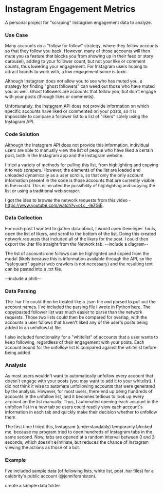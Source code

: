 # Instagram Engagement Metrics

A personal project for "scraping" Instagram engagement data to analyze.

### Use Case
Many accounts do a "follow for follow" strategy, where they follow accounts so that they follow you back. However, many of those accounts will then mute you (a feature that blocks you from showing up in their feed or story carousel), adding to your follower count, but not your like or comment counts, thus lowering your engagement. For Instagram users hoping to attract brands to work with, a low engagement score is toxic. 

Although Instagram does not allow you to see who has muted you, a strategy for finding "ghost followers" can weed out those who have muted you as well. Ghost followers are accounts that follow you, but don't engage with your posts (through likes or comments). 

Unfortunately, the Instagram API does not provide information on which specific accounts have liked or commented on your posts, so it is impossible to compare a follower list to a list of "likers" solely using the Instagram API. 

### Code Solution

Although the Instagram API does not provide this information, individual users are able to manually view the list of people who have liked a certain post, both in the Instagram app and the Instagram website. 

I tried a variety of methods for pulling this list, from highlighting and copying it to web scrapers. However, the elements of the list are loaded and unloaded dynamically as a user scrolls, so that only the only account information present in the code is those accounts that are currently visible in the modal. This eliminated the possibility of highlighting and copying the list or using a traditional web scraper. 

I got the idea to browse the network requests from this video - https://www.youtube.com/watch?v=oLc_-IeZGiE. 

### Data Collection

For each post I wanted to gather data about, I would open Developer Tools, open the list of likers, and scroll to the bottom of the list. Doing this created network requests that included all of the likers for the post. I could then export the .har file straight from the Network tab. 
--include a diagram--

The list of accounts one follows can be highlighted and copied from the modal (likely because this is information available through the API, so the "safeguard" against web crawlers is not necessary) and the resulting text can be pasted into a .txt file. 

--include a phiti--

### Data Parsing

The .har file could then be treated like a .json file and parsed to pull out the account names. I've included the parsing file I wrote in Python [here](https://github.com/anjulismith13/instagram-unfollow/blob/master/har-parser.py). 
The copy/pasted follower list was much easier to parse than the network requests. Those two lists could then be compared for overlap, with the accounts a user follows that haven't liked any of the user's posts being added to an unfollow.txt file.

I also included functionality for a "whitelist" of accounts that a user wants to keep following, regardless of their engagement with your posts. Each account bound for the unfollow list is compared against the whitelist before being added. 


### Analysis

As most users wouldn't want to automatically unfollow every account that doesn't engage with your posts (you may want to add it to your whitelist), I did not think it wise to automate unfollowing accounts that were generated by the analysis. However, for most users, there end up being hundreds of accounts in the unfollow list, and it becomes tedious to look up every account on the list manually. Thus, I automated opening each account in the unfollow list in a new tab so users could readily view each account's information in each tab and quickly make their decision whether to unfollow them. 

The first time I tried this, Instagram (understandably) temporarily blocked me, because my program tried to open hundreds of Instagram tabs in the same second. Now, tabs are opened at a random interval between 0 and 3 seconds, which doesn't eliminate, but reduces the chance of Instagram viewing the actions as those of a bot. 


### Example

I've included sample data (of following lists, white list, post .har files) for a celebrity's public account (@jenniferaniston).

create a sample data folder
